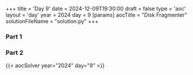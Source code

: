 +++
title = 'Day 9'
date = 2024-12-09T19:30:00
draft = false
type = 'aoc'
layout = 'day'
year = 2024
day = 9
[params]
    aocTitle = "Disk Fragmenter"
    solutionFileName = "solution.py"
+++

### Part 1

### Part 2

{{< aocSolver year="2024" day="9" >}}
